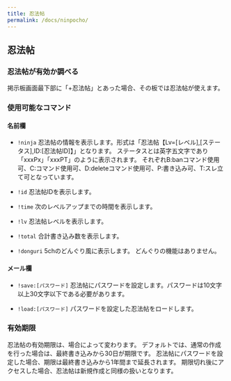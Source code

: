 ```yaml
---
title: 忍法帖
permalink: /docs/ninpocho/
---
```

## 忍法帖
### 忍法帖が有効か調べる
掲示板画面最下部に「+忍法帖」とあった場合、その板では忍法帖が使えます。

### 使用可能なコマンド
#### 名前欄
- `!ninja`
忍法帖の情報を表示します。形式は「忍法帖【Lv=[レベル],[ステータス],ID:[忍法帖ID]】」となります。
ステータスとは英字五文字であり「xxxPx」「xxxPT」のように表示されます。
それぞれB:banコマンド使用可、C:コマンド使用可、D:deleteコマンド使用可、P:書き込み可、T:スレ立て可となっています。

- `!id`
忍法帖IDを表示します。

- `!time`
次のレベルアップまでの時間を表示します。

- `!lv`
忍法帖レベルを表示します。

- `!total`
合計書き込み数を表示します。  

- `!donguri` 
5chのどんぐり風に表示します。
どんぐりの機能はありません。

#### メール欄
- `!save:[パスワード]`
忍法帖にパスワードを設定します。パスワードは10文字以上30文字以下である必要があります。

- `!load:[パスワード]` 
パスワードを設定した忍法帖をロードします。

### 有効期限
忍法帖の有効期限は、場合によって変わります。
デフォルトでは、通常の作成を行った場合は、最終書き込みから30日が期限です。
忍法帖にパスワードを設定した場合、期限は最終書き込みから1年間まで延長されます。
期限切れ後にアクセスした場合、忍法帖は新規作成と同様の扱いとなります。